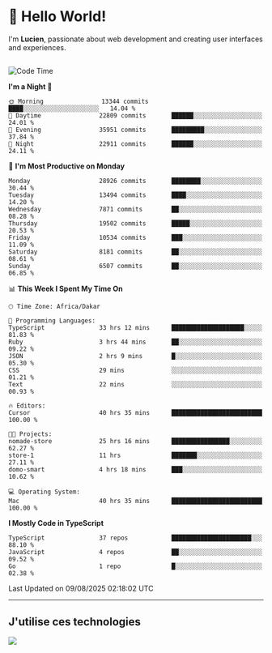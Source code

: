 # 👋 Hello World!

I'm **Lucien**, passionate about web development and creating user interfaces and experiences.

##

<!--START_SECTION:waka-->
![Code Time](http://img.shields.io/badge/Code%20Time-3%2C598%20hrs%2058%20mins-blue)

**I'm a Night 🦉** 

```text
🌞 Morning                13344 commits       ████░░░░░░░░░░░░░░░░░░░░░   14.04 % 
🌆 Daytime                22809 commits       ██████░░░░░░░░░░░░░░░░░░░   24.01 % 
🌃 Evening                35951 commits       █████████░░░░░░░░░░░░░░░░   37.84 % 
🌙 Night                  22911 commits       ██████░░░░░░░░░░░░░░░░░░░   24.11 % 
```
📅 **I'm Most Productive on Monday** 

```text
Monday                   28926 commits       ████████░░░░░░░░░░░░░░░░░   30.44 % 
Tuesday                  13494 commits       ████░░░░░░░░░░░░░░░░░░░░░   14.20 % 
Wednesday                7871 commits        ██░░░░░░░░░░░░░░░░░░░░░░░   08.28 % 
Thursday                 19502 commits       █████░░░░░░░░░░░░░░░░░░░░   20.53 % 
Friday                   10534 commits       ███░░░░░░░░░░░░░░░░░░░░░░   11.09 % 
Saturday                 8181 commits        ██░░░░░░░░░░░░░░░░░░░░░░░   08.61 % 
Sunday                   6507 commits        ██░░░░░░░░░░░░░░░░░░░░░░░   06.85 % 
```


📊 **This Week I Spent My Time On** 

```text
🕑︎ Time Zone: Africa/Dakar

💬 Programming Languages: 
TypeScript               33 hrs 12 mins      ████████████████████░░░░░   81.83 % 
Ruby                     3 hrs 44 mins       ██░░░░░░░░░░░░░░░░░░░░░░░   09.22 % 
JSON                     2 hrs 9 mins        █░░░░░░░░░░░░░░░░░░░░░░░░   05.30 % 
CSS                      29 mins             ░░░░░░░░░░░░░░░░░░░░░░░░░   01.21 % 
Text                     22 mins             ░░░░░░░░░░░░░░░░░░░░░░░░░   00.93 % 

🔥 Editors: 
Cursor                   40 hrs 35 mins      █████████████████████████   100.00 % 

🐱‍💻 Projects: 
nomade-store             25 hrs 16 mins      ████████████████░░░░░░░░░   62.27 % 
store-1                  11 hrs              ███████░░░░░░░░░░░░░░░░░░   27.11 % 
domo-smart               4 hrs 18 mins       ███░░░░░░░░░░░░░░░░░░░░░░   10.62 % 

💻 Operating System: 
Mac                      40 hrs 35 mins      █████████████████████████   100.00 % 
```

**I Mostly Code in TypeScript** 

```text
TypeScript               37 repos            ██████████████████████░░░   88.10 % 
JavaScript               4 repos             ██░░░░░░░░░░░░░░░░░░░░░░░   09.52 % 
Go                       1 repo              █░░░░░░░░░░░░░░░░░░░░░░░░   02.38 % 
```




 Last Updated on 09/08/2025 02:18:02 UTC
<!--END_SECTION:waka-->
---

## J'utilise ces technologies

<p align="left">
  <a href="https://skillicons.dev">
    <img src="https://skillicons.dev/icons?i=ts,js,go,ruby,css,scss,tailwind,react,vite,nextjs,docker,figma,ableton" />
  </a>
</p>

